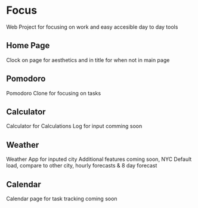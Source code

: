 # Focus
Web Project for focusing on work and easy accesible day to day tools
## Home Page
Clock on page for aesthetics and in title for when not in main page
## Pomodoro 
Pomodoro Clone for focusing on tasks 
## Calculator 
Calculator for Calculations
  Log for input comming soon
## Weather
Weather App for inputed city 
  Additional features coming soon, NYC Default load, compare to other city, hourly forecasts & 8 day forecast
## Calendar 
Calendar page for task tracking coming soon
